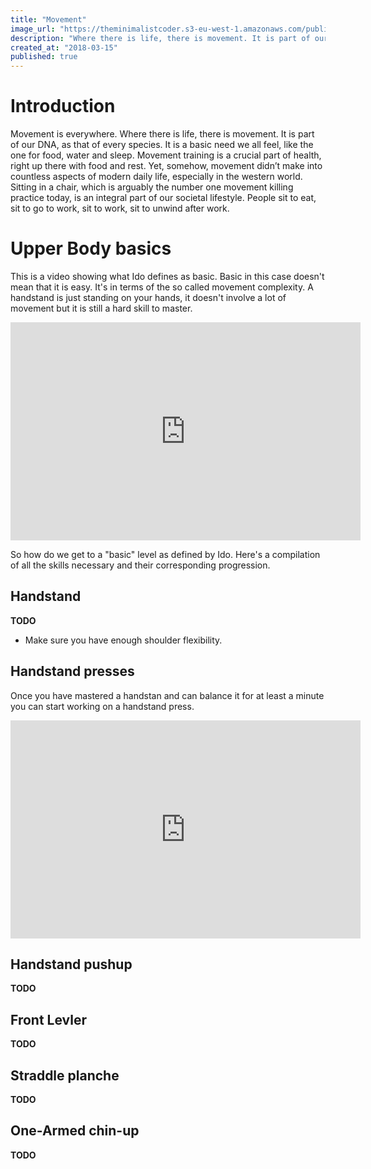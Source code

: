 ```yaml
---
title: "Movement"
image_url: "https://theminimalistcoder.s3-eu-west-1.amazonaws.com/public/movement.svg"
description: "Where there is life, there is movement. It is part of our DNA, as that of every species. It is a basic need we all feel, like the one for food, water and sleep. Movement training is a crucial part of health, right up there with food and rest. Yet, somehow, movement didn’t make into countless aspects of modern daily life, especially in the western world."
created_at: "2018-03-15"
published: true
---
```


# Introduction
Movement is everywhere. Where there is life, there is movement. It is part of our DNA, as that of every species. It is a basic need we all feel, like the one for food, water and sleep. Movement training is a crucial part of health, right up there with food and rest. Yet, somehow, movement didn’t make into countless aspects of modern daily life, especially in the western world. Sitting in a chair, which is arguably the number one movement killing practice today, is an integral part of our societal lifestyle. People sit to eat, sit to go to work, sit to work, sit to unwind after work.

# Upper Body basics

This is a video showing what Ido defines as basic. Basic in this case doesn't mean that it is easy.
It's in terms of the so called movement complexity. A handstand is just standing on your hands,
it doesn't involve a lot of movement but it is still a hard skill to master.

<div class="video-container">
  <iframe width="560" height="349" src="https://www.youtube.com/embed/uMDWAfenuvg?rel=0" frameborder="0" allowfullscreen></iframe>
</div>

So how do we get to a "basic" level as defined by Ido. Here's a compilation of all the skills necessary and their corresponding progression.

## Handstand
__TODO__

- Make sure you have enough shoulder flexibility.

## Handstand presses
Once you have mastered a handstan and can balance it for at least a minute you can start working on a handstand press.


<div class="video-container">
  <iframe width="560" height="349" src="https://www.youtube.com/embed/OW_ljV5CBKk" frameborder="0" allowfullscreen></iframe>
</div>

## Handstand pushup

__TODO__

## Front Levler

__TODO__

## Straddle planche

__TODO__

## One-Armed chin-up

__TODO__
